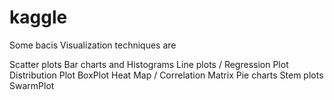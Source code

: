 # kaggle


Some bacis Visualization techniques are

Scatter plots
Bar charts and Histograms
Line plots / Regression Plot
Distribution Plot
BoxPlot
Heat Map / Correlation Matrix
Pie charts
Stem plots
SwarmPlot
